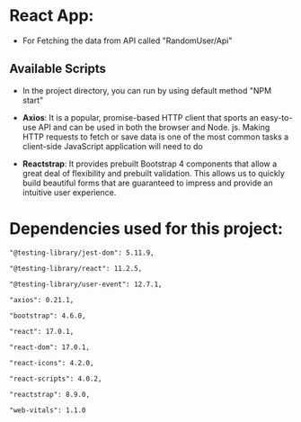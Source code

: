 # React App:

 - For Fetching the data from API called "RandomUser/Api"

## Available Scripts

 - In the project directory, you can run by using default method "NPM start"

 - **Axios**:
	 It is a popular, promise-based HTTP client that sports an easy-to-use API and can be used in both the browser and Node. js. Making HTTP requests to fetch or save data is one of the most common tasks a client-side JavaScript application will need to do
	 
 - **Reactstrap**:
 It provides prebuilt Bootstrap 4 components that allow a great deal of flexibility and prebuilt validation. This allows us to quickly build beautiful forms that are guaranteed to impress and provide an intuitive user experience.

#  Dependencies used for this project:


	"@testing-library/jest-dom": 5.11.9,

	"@testing-library/react": 11.2.5,

	"@testing-library/user-event": 12.7.1,

	"axios": 0.21.1,

	"bootstrap": 4.6.0,

	"react": 17.0.1,

	"react-dom": 17.0.1,

	"react-icons": 4.2.0,

	"react-scripts": 4.0.2,

	"reactstrap": 8.9.0,

	"web-vitals": 1.1.0


